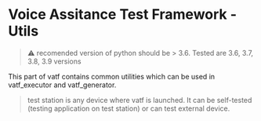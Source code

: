 # Voice Assitance Test Framework - Utils

> :warning: recomended version of python should be > 3.6. Tested are 3.6, 3.7, 3.8, 3.9 versions

This part of vatf contains common utilities which can be used in vatf_executor and vatf_generator.

> test station is any device where vatf is launched. It can be self-tested (testing application on test station) or can test external device.
